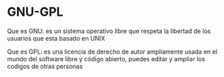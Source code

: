 # GNU-GPL
Que es GNU: es un sistema operativo libre que respeta la libertad de los usuarios que esta basado en UNIX

Que es GPL: es una licencia de derecho de autor ampliamente usada en el mundo del software libre y código abierto, puedes editar y ampliar los codigos de otras personas
